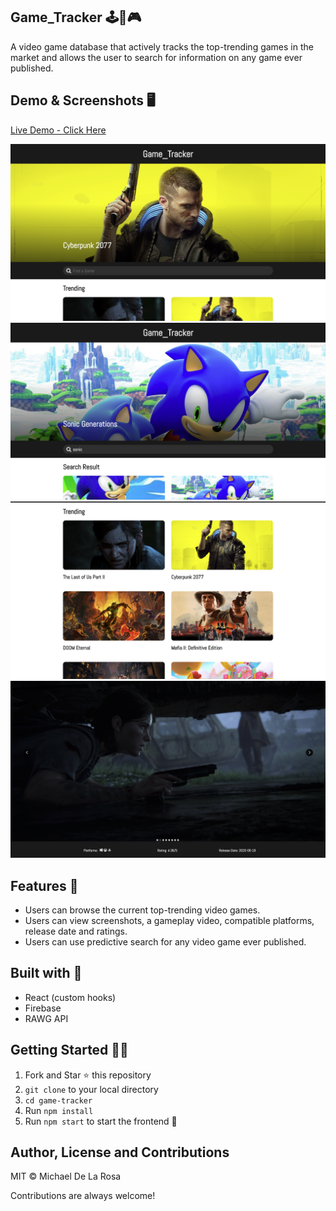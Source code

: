 ## Game_Tracker 🕹👾🎮

A video game database that actively tracks the top-trending games in the market and allows the user to search for information on any game ever published.

## Demo & Screenshots 🖥

[Live Demo - Click Here](https://mdlr-game-tracker.web.app/)

![Home Screen with Search](screenshots/home1.png)
![Sonic the Hedgehog Example Search](screenshots/search1.png)
![Example Game Preview Cards](screenshots/homeGameComponents.png)
![Last of Us Game Details](screenshots/gameDetails.png)

## Features 🌟
- Users can browse the current top-trending video games.
- Users can view screenshots, a gameplay video, compatible platforms, release date and ratings.
- Users can use predictive search for any video game ever published.

## Built with 🔧
- React (custom hooks)
- Firebase
- RAWG API

## Getting Started 👨‍🚀
1. Fork and Star ⭐️ this repository
2. `git clone` to your local directory
3. `cd game-tracker`
4. Run `npm install`
5. Run `npm start` to start the frontend 🎉

## Author, License and Contributions
MIT © Michael De La Rosa

Contributions are always welcome!
